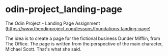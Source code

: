 # odin-project_landing-page

The Odin Project - Landing Page Assignment (https://www.theodinproject.com/lessons/foundations-landing-page)

The idea is to create a page for the fictional business Dunder Mifflin, from The Office. The page is written from the perspective of the main character, Michael Scott.
That's what she said.
